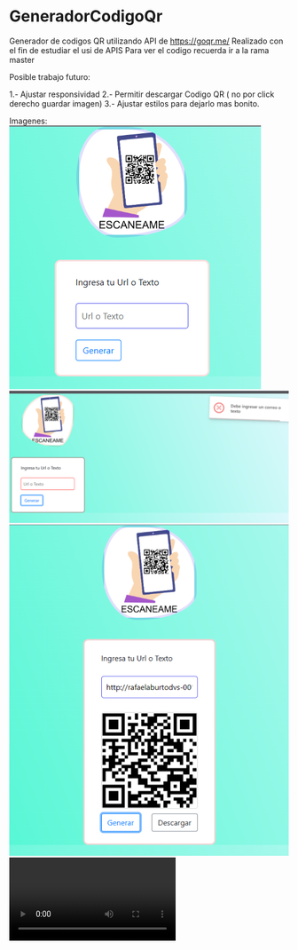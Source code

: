 # GeneradorCodigoQr
Generador de codigos QR utilizando API de https://goqr.me/
Realizado con el fin de estudiar el usi de APIS
Para ver el codigo recuerda ir a la rama master

Posible trabajo futuro:

1.- Ajustar responsividad
2.- Permitir descargar Codigo QR ( no por click derecho guardar imagen)
3.- Ajustar estilos para dejarlo mas bonito.

Imagenes: 
![imagen 1](https://github.com/Hachigud/GeneradorCodigoQr/blob/main/Imagenes/1.png)
![imagen 2](https://github.com/Hachigud/GeneradorCodigoQr/blob/main/Imagenes/2.png)
![imagen 3](https://github.com/Hachigud/GeneradorCodigoQr/blob/main/Imagenes/3.png)
![video](https://github.com/Hachigud/GeneradorCodigoQr/blob/main/Imagenes/2023-03-13%2022-43-57.mp4)
